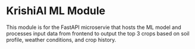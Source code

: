 # KrishiAI ML Module

This module is for the FastAPI microservie that hosts the ML model and processes input data from frontend to output the top 3 crops based on soil profile, weather conditions, and crop history.
